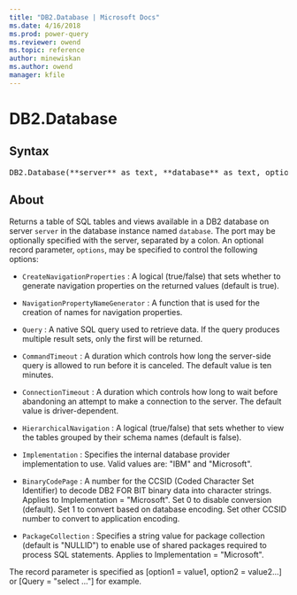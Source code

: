 ```yaml
---
title: "DB2.Database | Microsoft Docs"
ms.date: 4/16/2018
ms.prod: power-query
ms.reviewer: owend
ms.topic: reference
author: minewiskan
ms.author: owend
manager: kfile
---
```

# DB2.Database

## Syntax

<pre>
DB2.Database(**server** as text, **database** as text, optional **options** as nullable record) as table
</pre>

## About

Returns a table of SQL tables and views available in a DB2 database on server `server` in the database instance named `database`. The port may be optionally specified with the server, separated by a colon. An optional record parameter, `options`, may be specified to control the following options: 

*	`CreateNavigationProperties` : A logical (true/false) that sets whether to generate navigation properties on the returned values (default is true).

*	`NavigationPropertyNameGenerator` : A function that is used for the creation of names for navigation properties.

*	`Query` : A native SQL query used to retrieve data. If the query produces multiple result sets, only the first will be returned.

*	`CommandTimeout` : A duration which controls how long the server-side query is allowed to run before it is canceled. The default value is ten minutes.

*	`ConnectionTimeout` : A duration which controls how long to wait before abandoning an attempt to make a connection to the server. The default value is driver-dependent.

*	`HierarchicalNavigation` : A logical (true/false) that sets whether to view the tables grouped by their schema names (default is false).

*	`Implementation` : Specifies the internal database provider implementation to use. Valid values are: &quot;IBM&quot; and &quot;Microsoft&quot;.

*	`BinaryCodePage` : A number for the CCSID (Coded Character Set Identifier) to decode DB2 FOR BIT binary data into character strings. Applies to Implementation = &quot;Microsoft&quot;. Set 0 to disable conversion (default). Set 1 to convert based on database encoding. Set other CCSID number to convert to application encoding.

*	`PackageCollection` : Specifies a string value for package collection (default is &quot;NULLID&quot;) to enable use of shared packages required to process SQL statements. Applies to Implementation = &quot;Microsoft&quot;.

 The record parameter is specified as [option1 = value1, option2 = value2...] or [Query = "select ..."] for example. 



